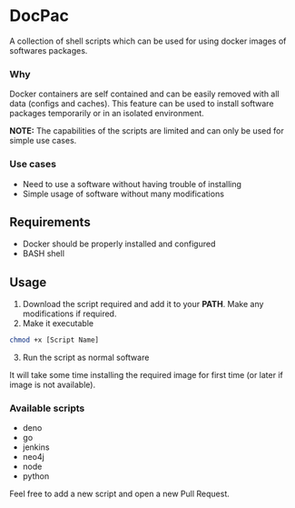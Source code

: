 # DocPac

A collection of shell scripts which can be used for using docker images of softwares packages.

### Why

Docker containers are self contained and can be easily removed with all data (configs and caches).
This feature can be used to install software packages temporarily or in an isolated environment.

**NOTE:** The capabilities of the scripts are limited and can only be used for simple use cases.

### Use cases

- Need to use a software without having trouble of installing
- Simple usage of software without many modifications

## Requirements

- Docker should be properly installed and configured
- BASH shell

## Usage

1. Download the script required and add it to your **PATH**. Make any modifications if required.
2. Make it executable
```bash
chmod +x [Script Name]
```
3. Run the script as normal software

It will take some time installing the required image for first time (or later if image is not available).

### Available scripts

+ deno
+ go
+ jenkins
+ neo4j
+ node
+ python

Feel free to add a new script and open a new Pull Request.